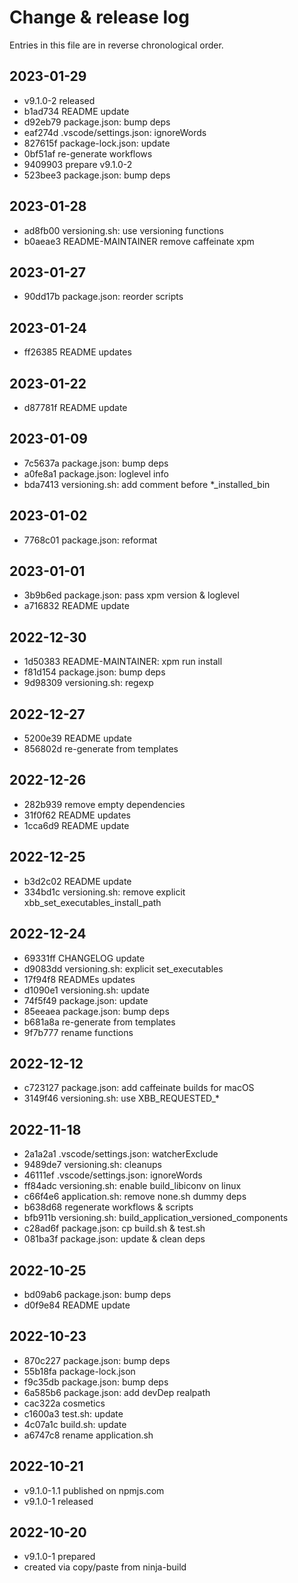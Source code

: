 # Change & release log

Entries in this file are in reverse chronological order.

## 2023-01-29

* v9.1.0-2 released
* b1ad734 README update
* d92eb79 package.json: bump deps
* eaf274d .vscode/settings.json: ignoreWords
* 827615f package-lock.json: update
* 0bf51af re-generate workflows
* 9409903 prepare v9.1.0-2
* 523bee3 package.json: bump deps

## 2023-01-28

* ad8fb00 versioning.sh: use versioning functions
* b0aeae3 README-MAINTAINER remove caffeinate xpm

## 2023-01-27

* 90dd17b package.json: reorder scripts

## 2023-01-24

* ff26385 README updates

## 2023-01-22

* d87781f README update

## 2023-01-09

* 7c5637a package.json: bump deps
* a0fe8a1 package.json: loglevel info
* bda7413 versioning.sh: add comment before *_installed_bin

## 2023-01-02

* 7768c01 package.json: reformat

## 2023-01-01

* 3b9b6ed package.json: pass xpm version & loglevel
* a716832 README update

## 2022-12-30

* 1d50383 README-MAINTAINER: xpm run install
* f81d154 package.json: bump deps
* 9d98309 versioning.sh: regexp

## 2022-12-27

* 5200e39 README update
* 856802d re-generate from templates

## 2022-12-26

* 282b939 remove empty dependencies
* 31f0f62 README updates
* 1cca6d9 README update

## 2022-12-25

* b3d2c02 README update
* 334bd1c versioning.sh: remove explicit xbb_set_executables_install_path

## 2022-12-24

* 69331ff CHANGELOG update
* d9083dd versioning.sh: explicit set_executables
* 17f94f8 READMEs updates
* d1090e1 versioning.sh: update
* 74f5f49 package.json: update
* 85eeaea package.json: bump deps
* b681a8a re-generate from templates
* 9f7b777 rename functions

## 2022-12-12

* c723127 package.json: add caffeinate builds for macOS
* 3149f46 versioning.sh: use XBB_REQUESTED_*

## 2022-11-18

* 2a1a2a1 .vscode/settings.json: watcherExclude
* 9489de7 versioning.sh: cleanups
* 46111ef .vscode/settings.json: ignoreWords
* ff84adc versioning.sh: enable build_libiconv on linux
* c66f4e6 application.sh: remove none.sh dummy deps
* b638d68 regenerate workflows & scripts
* bfb911b versioning.sh: build_application_versioned_components
* c28ad6f package.json: cp build.sh & test.sh
* 081ba3f package.json: update & clean deps

## 2022-10-25

* bd09ab6 package.json: bump deps
* d0f9e84 README update

## 2022-10-23

* 870c227 package.json: bump deps
* 55b18fa package-lock.json
* f9c35db package.json: bump deps
* 6a585b6 package.json: add devDep realpath
* cac322a cosmetics
* c1600a3 test.sh: update
* 4c07a1c build.sh: update
* a6747c8 rename application.sh

## 2022-10-21

* v9.1.0-1.1 published on npmjs.com
* v9.1.0-1 released

## 2022-10-20

* v9.1.0-1 prepared
* created via copy/paste from ninja-build
